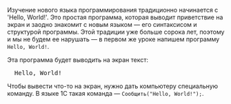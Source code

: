 Изучение нового языка программирования традиционно начинается с 'Hello, World!'. Это простая программа, которая выводит приветствие на экран и заодно знакомит с новым языком — его синтаксисом и структурой программы. Этой традиции уже больше сорока лет, поэтому и мы не будем ее нарушать — в первом же уроке напишем программу `Hello, World!`.

Эта программа будет выводить на экран текст:

<pre class='hexlet-basics-output'>
  Hello, World!
</pre>

Чтобы вывести что-то на экран, нужно дать компьютеру специальную команду. В языке 1С такая команда — `Сообщить("Hello, World!");`.

